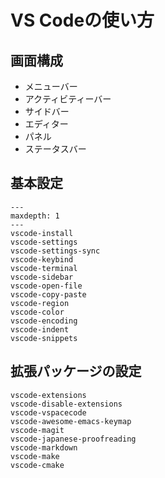 # VS Codeの使い方

## 画面構成

- メニューバー
- アクティビティーバー
- サイドバー
- エディター
- パネル
- ステータスバー

## 基本設定

```{toctree}
---
maxdepth: 1
---
vscode-install
vscode-settings
vscode-settings-sync
vscode-keybind
vscode-terminal
vscode-sidebar
vscode-open-file
vscode-copy-paste
vscode-region
vscode-color
vscode-encoding
vscode-indent
vscode-snippets

```

## 拡張パッケージの設定

```{toctree}
vscode-extensions
vscode-disable-extensions
vscode-vspacecode
vscode-awesome-emacs-keymap
vscode-magit
vscode-japanese-proofreading
vscode-markdown
vscode-make
vscode-cmake
```
